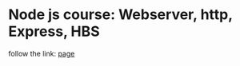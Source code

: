 # Node js course: Webserver, http, Express, HBS

follow the link: [page](nodejs-course-webserver-railway-production.up.railway.app)